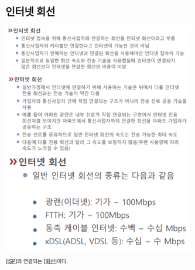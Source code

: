 # 인터넷 회선

![인터넷 회선 자료](attachments/2022-09-15-17-11-56.png)

[[ISP]]와 연결되는 [[회선]]이다.

[//begin]: # "Autogenerated link references for markdown compatibility"
[ISP]: ISP "ISP"
[회선]: 회선 "회선"
[//end]: # "Autogenerated link references"